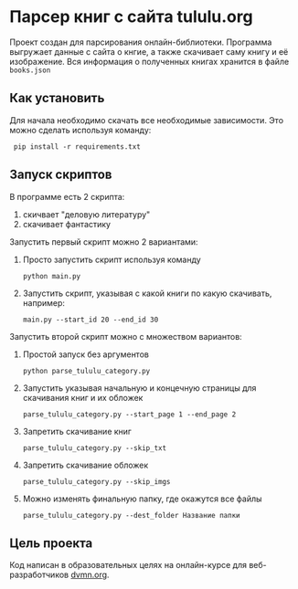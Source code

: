 # Парсер книг с сайта tululu.org

Проект создан для парсирования онлайн-библиотеки. Программа выгружает данные с сайта о кнгие, а также скачивает саму книгу и её изображение. Вся информация о полученных книгах хранится в файле `books.json`

## Как установить
Для начала необходимо скачать все необходимые зависимости. Это можно сделать используя команду:
```
 pip install -r requirements.txt
```
## Запуск скриптов

В программе есть 2 скрипта:

  1. скичвает  "деловую литературу" 
  1. скачивает фантастику

Запустить первый скрипт можно 2 вариантами:

1. Просто запустить скрипт используя команду
    ```
    python main.py
    ```
1.  Запустить скрипт, указывая с какой книги по какую скачивать, например:
    ```
    main.py --start_id 20 --end_id 30
    ```

Запустить второй скрипт можно с множеством вариантов:

1. Простой запуск без аргументов
    ```
    python parse_tululu_category.py
    ```
1. Запустить указывая начальную и концечную страницы для скачивания книг и их обложек
    ```
    parse_tululu_category.py --start_page 1 --end_page 2
    ```
1. Запретить скачивание книг
    ```
    parse_tululu_category.py --skip_txt
    ```
1. Запретить скачивание обложек
    ```
    parse_tululu_category.py --skip_imgs
    ```
1. Можно изменять финальную папку, где окажутся все файлы
    ```
    parse_tululu_category.py --dest_folder Название папки
    ```
## Цель проекта
Код написан в образовательных целях на онлайн-курсе для веб-разработчиков [dvmn.org](https://dvmn.org/).
